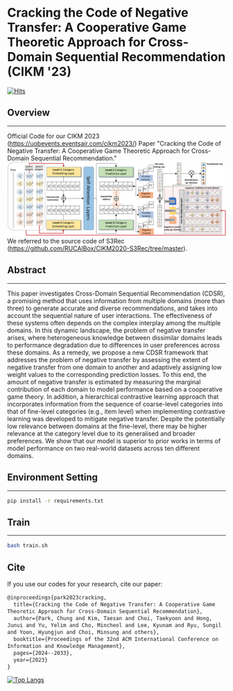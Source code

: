 # Cracking the Code of Negative Transfer: A Cooperative Game Theoretic Approach for Cross-Domain Sequential Recommendation (CIKM '23)
[![Hits](https://hits.seeyoufarm.com/api/count/incr/badge.svg?url=https%3A%2F%2Fgithub.com%2Fcpark88%2FSyNCRec&count_bg=%2379C83D&title_bg=%23555555&icon=&icon_color=%23E7E7E7&title=hits&edge_flat=false)](https://hits.seeyoufarm.com)

## Overview
***
Official Code for our CIKM 2023 (<https://uobevents.eventsair.com/cikm2023/>) Paper "Cracking the Code of Negative Transfer: A Cooperative Game Theoretic Approach for Cross-Domain Sequential Recommendation." 
![model_arch](https://github.com/cpark88/CGRec/blob/main/cgrec_archecture.png)
We referred to the source code of S3Rec (<https://github.com/RUCAIBox/CIKM2020-S3Rec/tree/master>).

## Abstract
***
This paper investigates Cross-Domain Sequential Recommendation (CDSR), a promising method that uses information from multiple domains (more than three) to generate accurate and diverse recommendations, and takes into account the sequential nature of user interactions. 
The effectiveness of these systems often depends on the complex interplay among the multiple domains. 
In this dynamic landscape, the problem of negative transfer arises, where heterogeneous knowledge between dissimilar domains leads to performance degradation due to differences in user preferences across these domains.
As a remedy, we propose a new CDSR framework that addresses the problem of negative transfer by assessing the extent of negative transfer from one domain to another and adaptively assigning low weight values to the corresponding prediction losses. 
To this end, the amount of negative transfer is estimated by measuring the marginal contribution of each domain to model performance based on a cooperative game theory.
In addition, a hierarchical contrastive learning approach that incorporates information from the sequence of coarse-level categories into that of fine-level categories (e.g., item level) when implementing contrastive learning was developed to mitigate negative transfer.
Despite the potentially low relevance between domains at the fine-level, there may be higher relevance at the category level due to its generalised and broader preferences.
We show that our model is superior to prior works in terms of model performance on two real-world datasets across ten different domains. 

## Environment Setting
***
```bash
pip install -r requirements.txt
```

## Train
***

```bash
bash train.sh
```


## Cite
If you use our codes for your research, cite our paper:

```
@inproceedings{park2023cracking,
  title={Cracking the Code of Negative Transfer: A Cooperative Game Theoretic Approach for Cross-Domain Sequential Recommendation},
  author={Park, Chung and Kim, Taesan and Choi, Taekyoon and Hong, Junui and Yu, Yelim and Cho, Mincheol and Lee, Kyunam and Ryu, Sungil and Yoon, Hyungjun and Choi, Minsung and others},
  booktitle={Proceedings of the 32nd ACM International Conference on Information and Knowledge Management},
  pages={2024--2033},
  year={2023}
}
```


[![Top Langs](https://github-readme-stats.vercel.app/api/top-langs/?username=cpark88)](https://github.com/anuraghazra/github-readme-stats)
